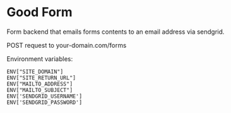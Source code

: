 # Good Form

Form backend that emails forms contents to an email address via sendgrid.

POST request to your-domain.com/forms

Environment variables:

    ENV["SITE_DOMAIN"]
    ENV["SITE_RETURN_URL"]
    ENV["MAILTO_ADDRESS"]
    ENV["MAILTO_SUBJECT"]
    ENV['SENDGRID_USERNAME']
    ENV['SENDGRID_PASSWORD']
